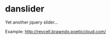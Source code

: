 danslider
=========

Yet another jquery slider...

Example: http://revcell.brawndo.poeticcloud.com/
